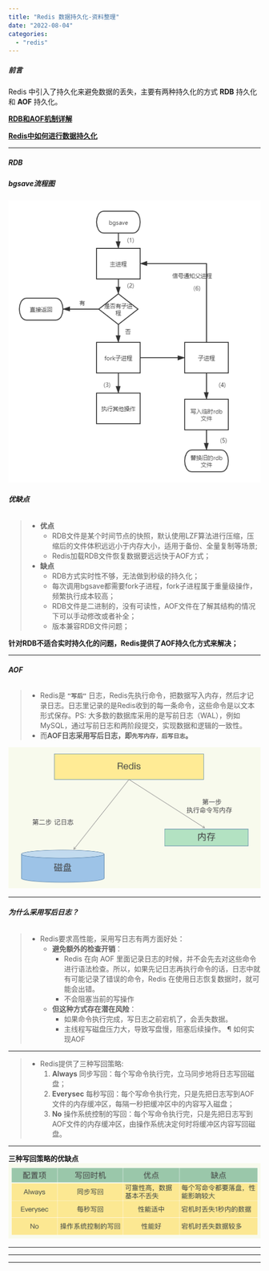 ```yaml
---
title: "Redis 数据持久化-资料整理"
date: "2022-08-04"
categories: 
  - "redis"
---
```


##### 前言

Redis 中引入了持久化来避免数据的丢失，主要有两种持久化的方式 **RDB** 持久化和 **AOF** 持久化。

**[RDB和AOF机制详解](https://pdai.tech/md/db/nosql-redis/db-redis-x-rdb-aof.html "RDB和AOF机制详解")**

**[Redis中如何进行数据持久化](https://boilingfrog.github.io/2022/01/07/redis%E4%B8%AD%E5%A6%82%E4%BD%95%E8%BF%9B%E8%A1%8C%E6%95%B0%E6%8D%AE%E6%8C%81%E4%B9%85%E5%8C%96/ "Redis中如何进行数据持久化")**

* * *

##### **RDB**

##### bgsave流程图

![](images/redis-rdb-01.png)

###### **优缺点**

> - **优点**
>     - RDB文件是某个时间节点的快照，默认使用LZF算法进行压缩，压缩后的文件体积远远小于内存大小，适用于备份、全量复制等场景;
>     - Redis加载RDB文件恢复数据要远远快于AOF方式；
> - **缺点**
>     - RDB方式实时性不够，无法做到秒级的持久化；
>     - 每次调用bgsave都需要fork子进程，fork子进程属于重量级操作，频繁执行成本较高；
>     - RDB文件是二进制的，没有可读性，AOF文件在了解其结构的情况下可以手动修改或者补全；
>     - 版本兼容RDB文件问题；

**针对RDB不适合实时持久化的问题，Redis提供了AOF持久化方式来解决；**

* * *

###### **AOF**

> - Redis是 **`"写后"`** 日志，Redis先执行命令，把数据写入内存，然后才记录日志。日志里记录的是Redis收到的每一条命令，这些命令是以文本形式保存。PS: 大多数的数据库采用的是写前日志（WAL），例如MySQL，通过写前日志和两阶段提交，实现数据和逻辑的一致性。
> - 而**AOF日志采用写后日志，即`先写内存，后写日志`。**

![](images/redis-aof-01.jpg)

* * *

###### **为什么采用写后日志？**

> - Redis要求高性能，采用写日志有两方面好处：
>     - **避免额外的检查开销**：
>         - Redis 在向 AOF 里面记录日志的时候，并不会先去对这些命令进行语法检查。所以，如果先记日志再执行命令的话，日志中就有可能记录了错误的命令，Redis 在使用日志恢复数据时，就可能会出错。
>         - 不会阻塞当前的写操作
>     - **但这种方式存在潜在风险**：
>         - 如果命令执行完成，写日志之前宕机了，会丢失数据。
>         - 主线程写磁盘压力大，导致写盘慢，阻塞后续操作。 ¶ 如何实现AOF

* * *

> - Redis提供了三种写回策略:
>     1. **Always** 同步写回：每个写命令执行完，立马同步地将日志写回磁盘；
>     2. **Everysec** 每秒写回：每个写命令执行完，只是先把日志写到AOF文件的内存缓冲区，每隔一秒把缓冲区中的内容写入磁盘；
>     3. **No** 操作系统控制的写回：每个写命令执行完，只是先把日志写到AOF文件的内存缓冲区，由操作系统决定何时将缓冲区内容写回磁盘。

* * *

**三种写回策略的优缺点** ![](images/redis-aof-2.jpg)

* * *

* * *

* * *
